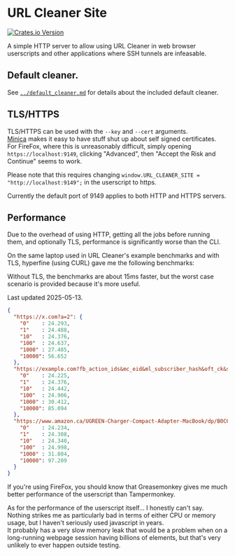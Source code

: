 # URL Cleaner Site

[![Crates.io Version](https://img.shields.io/crates/v/url-cleaner-site)](https://crates.io/crates/url-cleaner-site/)

A simple HTTP server to allow using URL Cleaner in web browser userscripts and other applications where SSH tunnels are infeasable.

## Default cleaner.

See [`../default_cleaner.md`](../default_cleaner.md) for details about the included default cleaner.

## TLS/HTTPS

TLS/HTTPS can be used with the `--key` and `--cert` arguments.  
[Minica](https://github.com/jsha/minica) makes it easy to have stuff shut up about self signed certificates.  
For FireFox, where this is unreasonably difficult, simply opening `https://localhost:9149`, clicking "Advanced", then "Accept the Risk and Continue" seems to work.

Please note that this requires changing `window.URL_CLEANER_SITE = "http://localhost:9149";` in the userscript to https.

Currently the default port of 9149 applies to both HTTP and HTTPS servers.

## Performance

Due to the overhead of using HTTP, getting all the jobs before running them, and optionally TLS, performance is significantly worse than the CLI.

On the same laptop used in URL Cleaner's example benchmarks and with TLS, hyperfine (using CURL) gave me the following benchmarks:

Without TLS, the benchmarks are about 15ms faster, but the worst case scenario is provided because it's more useful.

Last updated 2025-05-13.

```Json
{
  "https://x.com?a=2": {
    "0"    : 24.293,
    "1"    : 24.488,
    "10"   : 24.376,
    "100"  : 24.637,
    "1000" : 27.485,
    "10000": 56.652
  },
  "https://example.com?fb_action_ids&mc_eid&ml_subscriber_hash&oft_ck&s_cid&unicorn_click_id": {
    "0"    : 24.225,
    "1"    : 24.376,
    "10"   : 24.442,
    "100"  : 24.906,
    "1000" : 30.412,
    "10000": 85.094
  },
  "https://www.amazon.ca/UGREEN-Charger-Compact-Adapter-MacBook/dp/B0C6DX66TN/ref=sr_1_5?crid=2CNEQ7A6QR5NM&keywords=ugreen&qid=1704364659&sprefix=ugreen%2Caps%2C139&sr=8-5&ufe=app_do%3Aamzn1.fos.b06bdbbe-20fd-4ebc-88cf-fa04f1ca0da8": {
    "0"    : 24.234,
    "1"    : 24.308,
    "10"   : 24.340,
    "100"  : 24.998,
    "1000" : 31.804,
    "10000": 97.209
  }
}
```

If you're using FireFox, you should know that Greasemonkey gives me much better performance of the userscript than Tampermonkey.  

As for the performance of the userscript itself... I honestly can't say. Nothing strikes me as particularly bad in terms of either CPU or memory usage, but I haven't seriously used javascript in years.  
It probably has a very slow memory leak that would be a problem when on a long-running webpage session having billions of elements, but that's very unlikely to ever happen outside testing.
